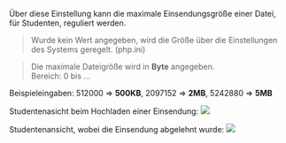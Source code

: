 Über diese Einstellung kann die maximale Einsendungsgröße einer Datei, für Studenten, reguliert werden.

> Wurde kein Wert angegeben, wird die Größe über die Einstellungen des Systems geregelt. (php.ini)

> Die maximale Dateigröße wird in **Byte** angegeben.
> <br/> Bereich: 0 bis ...

Beispieleingaben:
512000 => **500KB**, 
2097152 => **2MB**, 
5242880 => **5MB**

Studentenasicht beim Hochladen einer Einsendung:
![](maxStudentUploadSizeA.png)

Studentenansicht, wobei die Einsendung abgelehnt wurde:
![](maxStudentUploadSizeB.png)
